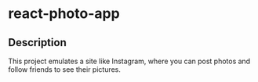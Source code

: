# react-photo-app

## Description
This project emulates a site like Instagram, where you can post photos and follow friends to see their pictures.

